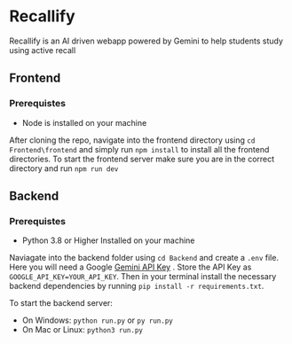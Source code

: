 # Recallify 
Recallify is an AI driven webapp powered by Gemini to help students study using active recall 

## Frontend
### Prerequistes
- Node is installed on your machine
  
After cloning the repo, navigate into the frontend directory using ```cd Frontend\frontend``` and simply run ```npm install``` to install all the frontend directories. To start the frontend server make sure you are in the correct directory and run ```npm run dev```

## Backend
### Prerequistes
- Python 3.8 or Higher Installed on your machine


Naviagate into the backend folder using ```cd Backend``` and create a ```.env``` file. Here you will need a Google [Gemini API Key]((https://aistudio.google.com/prompts/new_chat)) . Store the API Key as ```GOOGLE_API_KEY=YOUR_API_KEY```. Then in your terminal install the necessary backend dependencies by running ```pip install -r requirements.txt```.  

To start the backend server:

- On Windows: ```python run.py``` or ```py run.py```
- On Mac or Linux: ```python3 run.py``` 

